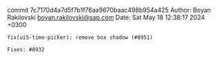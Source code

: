 commit 7c7170d4a7d5f7b1f76aa9670baac498b954a425
Author: Boyan Rakilovski <boyan.rakilovski@sap.com>
Date:   Sat May 18 12:38:17 2024 +0300

    fix(ui5-time-picker): remove box shadow (#8951)
    
    Fixes: #8932

